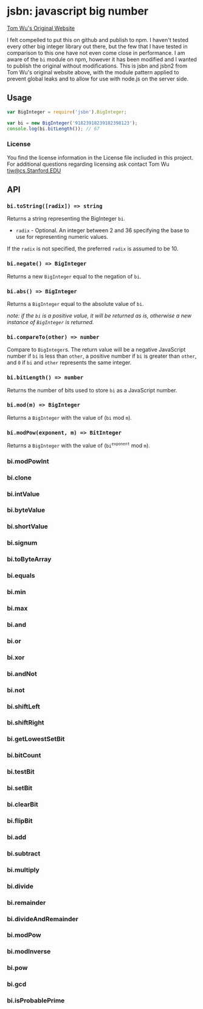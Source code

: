# jsbn: javascript big number

[Tom Wu's Original Website](http://www-cs-students.stanford.edu/~tjw/jsbn/)

I felt compelled to put this on github and publish to npm. I haven't tested every other big integer library out there, but the few that I have tested in comparison to this one have not even come close in performance. I am aware of the `bi` module on npm, however it has been modified and I wanted to publish the original without modifications. This is jsbn and jsbn2 from Tom Wu's original website above, with the module pattern applied to prevent global leaks and to allow for use with node.js on the server side.

## Usage

```js
var BigInteger = require('jsbn').BigInteger;

var bi = new BigInteger('91823918239182398123');
console.log(bi.bitLength()); // 67
```
### License
You find the license information in the License file incliuded in this project.
For additional questions regarding licensing ask contact Tom Wu tjw@cs.Stanford.EDU

## API

### `bi.toString([radix]) => string`

Returns a string representing the BigInteger `bi`.

+ `radix` - Optional. An integer between 2 and 36 specifying the base to use for representing numeric values.

If the `radix` is not specified, the preferred `radix` is assumed to be 10.

### `bi.negate() => BigInteger`

Returns a new `BigInteger` equal to the negation of `bi`.

### `bi.abs() => BigInteger`

Returns a `BigInteger` equal to the absolute value of `bi`.

*note: if the `bi` is a positive value, it will be returned as is, otherwise a new instance of `BigInteger` is returned.*

### `bi.compareTo(other) => number`

Compare to `BigInteger`s. The return value will be a negative JavaScript number if `bi` is less than `other`, a positive number if `bi` is greater than `other`, and `0` if `bi` and `other` represents the same integer.

### `bi.bitLength() => number`

Returns the number of bits used to store `bi` as a JavaScript number.

### `bi.mod(m) => BigInteger`

Returns a `BigInteger` with the value of (`bi` mod `m`).

### `bi.modPow(exponent, m) => BitInteger`

Returns a `BigInteger` with the value of (`bi`<sup>`exponent`</sup> mod `m`).

### bi.modPowInt



### bi.clone



### bi.intValue



### bi.byteValue



### bi.shortValue



### bi.signum



### bi.toByteArray



### bi.equals



### bi.min



### bi.max



### bi.and



### bi.or



### bi.xor



### bi.andNot



### bi.not



### bi.shiftLeft



### bi.shiftRight



### bi.getLowestSetBit



### bi.bitCount



### bi.testBit



### bi.setBit



### bi.clearBit



### bi.flipBit



### bi.add



### bi.subtract



### bi.multiply



### bi.divide



### bi.remainder



### bi.divideAndRemainder



### bi.modPow



### bi.modInverse



### bi.pow



### bi.gcd



### bi.isProbablePrime
